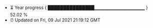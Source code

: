 - ⏳ Year progress { ███████████████▁▁▁▁▁▁▁▁▁▁▁▁▁▁▁ } 52.02 %
- ⏰ Updated on Fri, 09 Jul 2021 21:19:12 GMT

